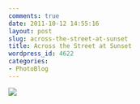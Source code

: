 ```yaml
---
comments: true
date: 2011-10-12 14:55:16
layout: post
slug: across-the-street-at-sunset
title: Across the Street at Sunset
wordpress_id: 4622
categories:
- PhotoBlog
---
```


![](http://ryanfitzer.com/main/wp-content/uploads/2011/10/across-the-street-800x800.jpg)
